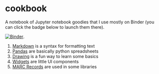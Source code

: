 # cookbook
A notebook of Jupyter notebook goodies that I use mostly on Binder (you can click the badge below to launch them there).

[![Binder](https://mybinder.org/badge_logo.svg)](https://mybinder.org/v2/gh/dbrunton/cookbook/master).

1. [Markdown](https://github.com/dbrunton/cookbook/blob/master/Markdown.ipynb) is a syntax for formatting text
1. [Pandas](https://github.com/dbrunton/cookbook/blob/master/Pandas.ipynb) are basically python spreadsheets
1. [Drawing](https://github.com/dbrunton/cookbook/blob/master/Turtle%20Drawing.ipynb) is a fun way to learn some basics
1. [Widgets](https://github.com/dbrunton/cookbook/blob/master/Widgets.ipynb) are little UI components
1. [MARC Records](https://github.com/dbrunton/cookbook/blob/master/Turtle%20Drawing.ipynb) are used in some libraries
